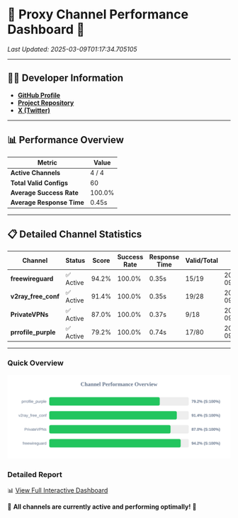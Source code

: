 # 🌟 Proxy Channel Performance Dashboard 🌟

_Last Updated: 2025-03-09T01:17:34.705105_

---

## 👩‍💻 Developer Information

- **[GitHub Profile](https://github.com/4n0nymou3)**  
- **[Project Repository](https://github.com/4n0nymou3/multi-proxy-config-fetcher)**  
- **[X (Twitter)](https://x.com/4n0nymou3)**  

---

## 📊 Performance Overview

| Metric                | Value       |
|-----------------------|-------------|
| **Active Channels**   | 4 / 4       |
| **Total Valid Configs** | 60          |
| **Average Success Rate** | 100.0%      |
| **Average Response Time** | 0.45s       |

---

## 📋 Detailed Channel Statistics

| Channel          | Status     | Score  | Success Rate | Response Time | Valid/Total | Last Success               |
|------------------|------------|--------|--------------|---------------|-------------|----------------------------|
| **freewireguard**  | ✅ Active  | 94.2%  | 100.0% | 0.35s         | 15/19       | 2025-03-09T01:17:34.703214 |
| **v2ray_free_conf**  | ✅ Active  | 91.4%  | 100.0% | 0.35s         | 19/28       | 2025-03-09T01:17:33.925304 |
| **PrivateVPNs**  | ✅ Active  | 87.0%  | 100.0% | 0.37s         | 9/18       | 2025-03-09T01:17:34.328106 |
| **prrofile_purple**  | ✅ Active  | 79.2%  | 100.0% | 0.74s         | 17/80       | 2025-03-09T01:17:33.505406 |

---

### Quick Overview
<div align="center">
  <a href="https://raw.githubusercontent.com/nullluser/NullRepo/refs/heads/main/assets/channel_stats_chart.svg">
    <img src="https://raw.githubusercontent.com/nullluser/NullRepo/refs/heads/main/assets/channel_stats_chart.svg" alt="Source Performance Statistics" width="800">
  </a>
</div>

### Detailed Report
📊 [View Full Interactive Dashboard](https://htmlpreview.github.io/?https://github.com/nullluser/NullRepo/blob/main/assets/performance_report.html)

🎉 **All channels are currently active and performing optimally!** 🎉
